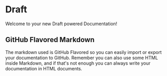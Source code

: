 # Draft
Welcome to your new Draft powered Documentation!

## GitHub Flavored Markdown
The markdown used is GitHub Flavored so you can easily import or export your documentation to GitHub. Remember you can also use some HTML inside Markdown, and if that's not enough you can always write your documentation in HTML documents.